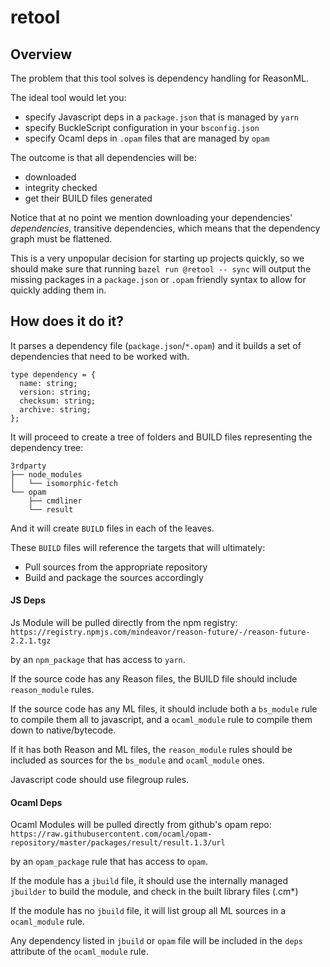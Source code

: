# retool

## Overview

The problem that this tool solves is dependency handling for ReasonML.

The ideal tool would let you:

* specify Javascript deps in a `package.json` that is managed by `yarn`
* specify BuckleScript configuration in your `bsconfig.json`
* specify Ocaml deps in `.opam` files that are managed by `opam`

The outcome is that all dependencies will be:

* downloaded
* integrity checked 
* get their BUILD files generated

Notice that at no point we mention downloading your dependencies' _dependencies_,
transitive dependencies, which means that the dependency graph must be flattened.

This is a very unpopular decision for starting up projects quickly, so we should
make sure that running `bazel run @retool -- sync` will output the missing
packages in a `package.json` or `.opam` friendly syntax to allow for quickly
adding them in.

## How does it do it?

It parses a dependency file (`package.json`/`*.opam`) and it builds a set of
dependencies that need to be worked with.

```reason
type dependency = {
  name: string; 
  version: string;
  checksum: string;
  archive: string;
};
```

It will proceed to create a tree of folders and BUILD files representing the dependency tree:

```
3rdparty
├── node_modules
│   └── isomorphic-fetch
└── opam
    ├── cmdliner
    └── result
```

And it will create `BUILD` files in each of the leaves.

These `BUILD` files will reference the targets that will ultimately:

* Pull sources from the appropriate repository
* Build and package the sources accordingly

#### JS Deps

Js Module will be pulled directly from the npm registry:
`https://registry.npmjs.com/mindeavor/reason-future/-/reason-future-2.2.1.tgz` 

by an `npm_package` that has access to `yarn`.

If the source code has any Reason files, the BUILD file should include `reason_module` rules.

If the source code has any ML files, it should include both a `bs_module` rule
to compile them all to javascript, and a `ocaml_module` rule to compile them
down to native/bytecode.

If it has both Reason and ML files, the `reason_module` rules should be
included as sources for the `bs_module` and `ocaml_module` ones.

Javascript code should use filegroup rules.

#### Ocaml Deps

Ocaml Modules will be pulled directly from github's opam repo:
`https://raw.githubusercontent.com/ocaml/opam-repository/master/packages/result/result.1.3/url`

by an `opam_package` rule that has access to `opam`.

If the module has a `jbuild` file, it should use the internally managed
`jbuilder` to build the module, and check in the built library files (.cm\*)

If the module has no `jbuild` file, it will list group all ML sources in a
`ocaml_module` rule.

Any dependency listed in `jbuild` or `opam` file will be included in the `deps`
attribute of the `ocaml_module` rule.

